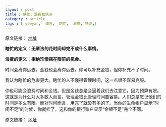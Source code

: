 ```yaml
---
layout : post
title : 瞎忙，浪费和猜测
category : article
tags : [ yeeyan,  译言,  瞎忙,  浪费, 猜测,]
---
```


原文链接： [地址](http://select.yeeyan.org/view/418186/367507/author)

**瞎忙的定义：无章法的花时间却完不成什么事情。**

**浪费的定义：拒绝珍惜摆在眼前的机会。**


时间会离你远去。金钱也会离你远去。你可以补充金钱，但你补充不了时间。

我认为瞎忙的危害更大。瞎忙的人不懂得管理时间，这一点很不容易克服。

你也可能会浪费时间和金钱。但是金钱总是会逼着我们去注意它，因为预算有限。这就是为什么对大多数人而言，管理金钱比管理时间要容易。人们总是忘记他们的时间是多么有限。而对时间而言，用完了就没有多的了。当你的生命帐户显示“时间不足”的时候，你就挂了，这和你的银行账户显示“余额不足”完全不同。

原文链接： [地址](http://select.yeeyan.org/view/418186/367507/author)